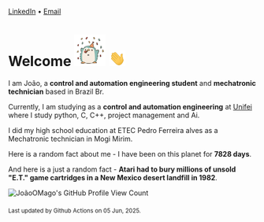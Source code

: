 [LinkedIn](https://www.linkedin.com/in/joão-pedro-gozzoli-b95641301/) &bull;
[Email](joaopedrogozzoli@gmail.com)

# Welcome <img src="happy.gif" height="64px" /> <img src="wave.gif" height="32px" />

I am João, a  **control and automation engineering student** and **mechatronic technician** based in Brazil Br.

Currently, I am studying as a **control and automation engineering** at [Unifei](https://unifei.edu.br) where I study python, C, C++, project management and Ai.

I did my high school education at ETEC Pedro Ferreira alves as a Mechatronic technician in Mogi Mirim.

Here is a random fact about me - I have been on this planet for **7828 days**.

And here is a just a random fact -  **Atari had to bury millions of unsold "E.T." game cartridges in a New Mexico desert landfill in 1982**.

![JoãoOMago's GitHub Profile View Count](https://komarev.com/ghpvc/?username=JoaoOMago)

<sub>Last updated by Github Actions on 05 Jun, 2025.</sub>
